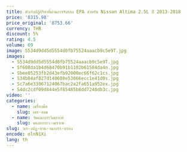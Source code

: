 ```yaml
---
title: ตัวเร่งปฏิกิริยาที่ผ่านการรับรอง EPA สําหรับ Nissan Altima 2.5L ปี 2013-2018
price: '8315.98'
price_original: '8753.66'
currency: THB
discount: 5%
rating: 4.5
volume: 69
image: S534d9dd5d5554d0fb75524aaacb9c5e9T.jpg
images:
  - S534d9dd5d5554d0fb75524aaacb9c5e9T.jpg
  - Sf608da1b4d68470b91b1102b61584da4n.jpg
  - Sbee05253fb2d43efb92000ec66f62c1cs.jpg
  - S34b84af827d140608e53066ecc1e41d0s.jpg
  - Sc7a6e33967124067bac2a2fa651a952ex.jpg
  - S4dc2cdf09d844e5f85485b8dd7240db3c.jpg
video: ''
categories:
  - name: เครื่องมือ
    slug: เคร-องม
  - name: วัดและการวิเคราะห์
    slug: ดและการว-เคราะห
slug: วเร-งปฏ-ยาท-านการร-บรอง
encode: olnN1Xi
lang: th
---
```

  
